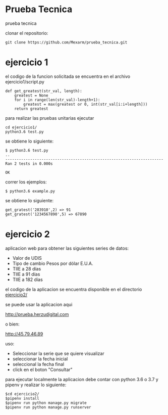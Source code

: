 # Prueba Tecnica

prueba tecnica

clonar el repositorio:

```
git clone https://github.com/Mexarm/prueba_tecnica.git
```
# ejercicio 1

el codigo de la funcion solicitada se encuentra en el archivo ejercicio1/script.py

```
def get_greatest(str_val, length):
    greatest = None
    for i in range(len(str_val)-length+1):
        greatest = max(greatest or 0, int(str_val[i:i+length]))
    return greatest
```

para realizar las pruebas unitarias ejecutar

```
cd ejercicio1/
python3.6 test.py
```

se obtiene lo siguiente:

```
$ python3.6 test.py
..
----------------------------------------------------------------------
Ran 2 tests in 0.000s

OK
```

correr los ejemplos:

```
$ python3.6 example.py
```

se obtiene lo siguiente:

```
get_gratest('283910',2) => 91
get_gratest('1234567890',5) => 67890
```

# ejercicio 2

aplicacion web para obtener las siguientes series de datos:

- Valor de UDIS
- Tipo de cambio Pesos por dólar E.U.A.
- TIIE a 28 días
- TIIE a 91 días
- TIIE a 182 días

el codigo de la aplicacion se encuentra disponible en el directorio [ejercicio2/](https://github.com/Mexarm/prueba_tecnica/tree/master/ejercicio2)

se puede usar la aplicacion aqui

http://prueba.herzudigital.com

o bien:

http://45.79.46.89

uso:

- Seleccionar la serie que se quiere visualizar
- seleccionar la fecha inicial
- seleccional la fecha final
- click en el boton "Consultar"

para ejecutar localmente la aplicacion debe contar con python 3.6 o 3.7 y pipenv y realizar lo siguiente:

```
$cd ejercicio2/
$pipenv install
$pipenv run python manage.py migrate
$pipenv run python manage.py runserver
```